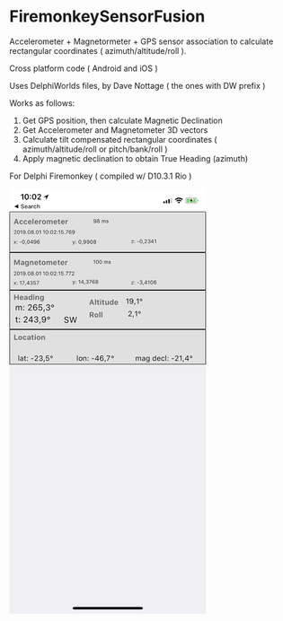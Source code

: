 # FiremonkeySensorFusion
Accelerometer + Magnetormeter + GPS sensor association to calculate rectangular coordinates ( azimuth/altitude/roll ).

Cross platform code ( Android and iOS )

Uses DelphiWorlds files, by Dave Nottage ( the ones with DW prefix )

Works as follows:
1. Get GPS position, then calculate Magnetic Declination
2. Get Accelerometer and Magnetometer 3D vectors
3. Calculate tilt compensated rectangular coordinates ( azimuth/altitude/roll or pitch/bank/roll )
4. Apply magnetic declination to obtain True Heading (azimuth)

For Delphi Firemonkey ( compiled w/ D10.3.1 Rio )
 
![Screenshot](SensorFusionShot.png)
